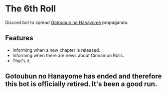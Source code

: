 # The 6th Roll
Discord bot to spread [Gotoubun no Hanayome](https://myanimelist.net/manga/103851/5-toubun_no_Hanayome) propaganda.

## Features
- Informing when a new chapter is released.
- Informing when there are news about Cinnamon Rolls.
- That's it.



## Gotoubun no Hanayome has ended and therefore this bot is officially retired. It's been a good run.